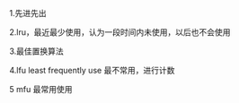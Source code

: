 1.先进先出

2.lru，最近最少使用，认为一段时间内未使用，以后也不会使用

3.最佳置换算法

4.lfu least frequently use 最不常用，进行计数

5 mfu 最常用使用